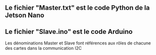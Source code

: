 ## Le fichier "Master.txt" est le code Python de la Jetson Nano

## Le fichier "Slave.ino" est le code Arduino

Les dénominations Master et Slave font références aux rôles de chacune des cartes dans la communication I2C
